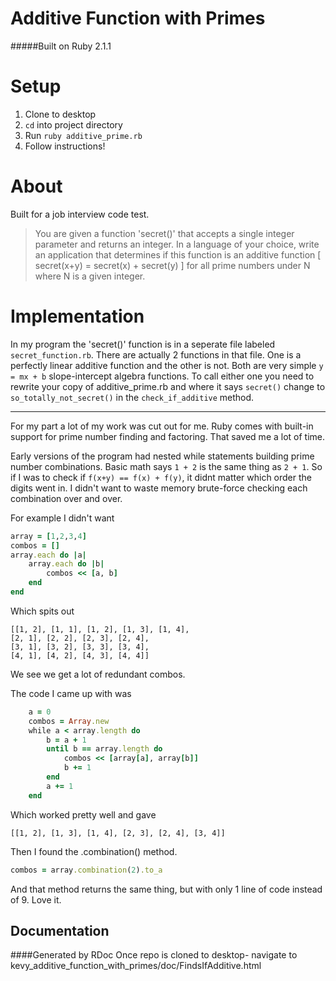 Additive Function with Primes
=================================

#####Built on Ruby 2.1.1

Setup
=======

1. Clone to desktop
2. `cd` into project directory
3. Run `ruby additive_prime.rb`
4. Follow instructions!

About
=========
Built for a job interview code test. 

> You are given a function 'secret()' that accepts a single integer parameter and returns an integer. In a language of your choice, write an application that determines if this function is an additive function [ secret(x+y) = secret(x) + secret(y) ] for all prime numbers under N where N is a given integer.

Implementation
==========
In my program the 'secret()' function is in a seperate file labeled `secret_function.rb`.  There are actually 2 functions in that file. One is a perfectly linear additive function and the other is not. Both are very simple `y = mx + b` slope-intercept algebra functions. To call either one you need to rewrite your copy of additive_prime.rb and where it says `secret()` change to `so_totally_not_secret()` in the `check_if_additive` method.

--------

For my part a lot of my work was cut out for me. Ruby comes with built-in support for prime number finding and factoring. That saved me a lot of time. 

Early versions of the program had nested while statements building prime number combinations. Basic math says `1 + 2` is the same thing as `2 + 1`. So if I was to check if `f(x+y) == f(x) + f(y)`, it didnt matter which order the digits went in. I didn't want to waste memory brute-force checking each combination over and over. 

For example I didn't want
```ruby
array = [1,2,3,4]
combos = []
array.each do |a|
	array.each do |b|
		combos << [a, b]
	end
end
```
Which spits out
```
[[1, 2], [1, 1], [1, 2], [1, 3], [1, 4], 
[2, 1], [2, 2], [2, 3], [2, 4], 
[3, 1], [3, 2], [3, 3], [3, 4], 
[4, 1], [4, 2], [4, 3], [4, 4]]
```
We see we get a lot of redundant combos.

The code I came up with was
```ruby
	a = 0
	combos = Array.new
	while a < array.length do
		b = a + 1
		until b == array.length do
			combos << [array[a], array[b]]
			b += 1
		end
		a += 1
	end
```

Which worked pretty well and gave
```
[[1, 2], [1, 3], [1, 4], [2, 3], [2, 4], [3, 4]]
```

Then I found the .combination() method. 

```ruby
combos = array.combination(2).to_a
```
And that method returns the same thing, but with only 1 line of code instead of 9. Love it.

Documentation
-----------
####Generated by RDoc
Once repo is cloned to desktop- navigate to kevy_additive_function_with_primes/doc/FindsIfAdditive.html